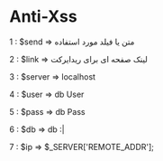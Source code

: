 # Anti-Xss


1 : $send => متن یا فیلد مورد استفاده


2 : $link => لینک صفحه ای برای ریدایرکت


3 : $server => localhost


4 : $user => db User


5 : $pass => db Pass


6 : $db => db :|


7 : $ip => $_SERVER['REMOTE_ADDR'];

